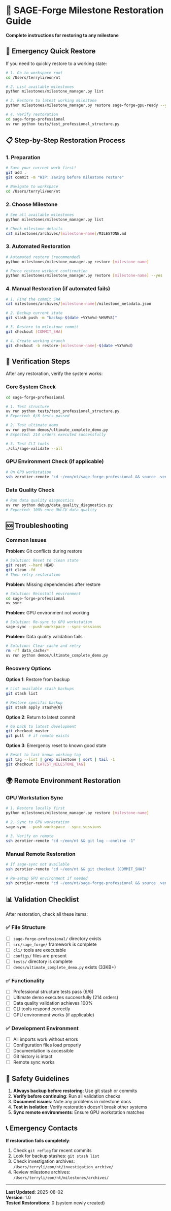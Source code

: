 # 🔄 SAGE-Forge Milestone Restoration Guide

**Complete instructions for restoring to any milestone**

## 🚨 Emergency Quick Restore

If you need to quickly restore to a working state:

```bash
# 1. Go to workspace root
cd /Users/terryli/eon/nt

# 2. List available milestones
python milestones/milestone_manager.py list

# 3. Restore to latest working milestone
python milestones/milestone_manager.py restore sage-forge-gpu-ready --yes

# 4. Verify restoration
cd sage-forge-professional
uv run python tests/test_professional_structure.py
```

## 📋 Step-by-Step Restoration Process

### 1. Preparation

```bash
# Save your current work first!
git add .
git commit -m "WIP: saving before milestone restore"

# Navigate to workspace
cd /Users/terryli/eon/nt
```

### 2. Choose Milestone

```bash
# See all available milestones
python milestones/milestone_manager.py list

# Check milestone details
cat milestones/archives/[milestone-name]/MILESTONE.md
```

### 3. Automated Restoration

```bash
# Automated restore (recommended)
python milestones/milestone_manager.py restore [milestone-name]

# Force restore without confirmation
python milestones/milestone_manager.py restore [milestone-name] --yes
```

### 4. Manual Restoration (if automated fails)

```bash
# 1. Find the commit SHA
cat milestones/archives/[milestone-name]/milestone_metadata.json

# 2. Backup current state
git stash push -m "backup-$(date +%Y%m%d-%H%M%S)"

# 3. Restore to milestone commit
git checkout [COMMIT_SHA]

# 4. Create working branch
git checkout -b restore-[milestone-name]-$(date +%Y%m%d)
```

## 🔧 Verification Steps

After any restoration, verify the system works:

### Core System Check

```bash
cd sage-forge-professional

# 1. Test structure
uv run python tests/test_professional_structure.py
# Expected: 6/6 tests passed

# 2. Test ultimate demo
uv run python demos/ultimate_complete_demo.py
# Expected: 214 orders executed successfully

# 3. Test CLI tools
./cli/sage-validate --all
```

### GPU Environment Check (if applicable)

```bash
# On GPU workstation
ssh zerotier-remote "cd ~/eon/nt/sage-forge-professional && source .venv-gpu/bin/activate && python3 -c 'import torch; print(f\"CUDA: {torch.cuda.is_available()}\")'"
```

### Data Quality Check

```bash
# Run data quality diagnostics
uv run python debug/data_quality_diagnostics.py
# Expected: 100% core OHLCV data quality
```

## 🆘 Troubleshooting

### Common Issues

**Problem**: Git conflicts during restore

```bash
# Solution: Reset to clean state
git reset --hard HEAD
git clean -fd
# Then retry restoration
```

**Problem**: Missing dependencies after restore

```bash
# Solution: Reinstall environment
cd sage-forge-professional
uv sync
```

**Problem**: GPU environment not working

```bash
# Solution: Re-sync to GPU workstation
sage-sync --push-workspace --sync-sessions
```

**Problem**: Data quality validation fails

```bash
# Solution: Clear cache and retry
rm -rf data_cache/*
uv run python demos/ultimate_complete_demo.py
```

### Recovery Options

**Option 1**: Restore from backup

```bash
# List available stash backups
git stash list

# Restore specific backup
git stash apply stash@{0}
```

**Option 2**: Return to latest commit

```bash
# Go back to latest development
git checkout master
git pull  # if remote exists
```

**Option 3**: Emergency reset to known good state

```bash
# Reset to last known working tag
git tag --list | grep milestone | sort | tail -1
git checkout [LATEST_MILESTONE_TAG]
```

## 🌍 Remote Environment Restoration

### GPU Workstation Sync

```bash
# 1. Restore locally first
python milestones/milestone_manager.py restore [milestone-name]

# 2. Sync to GPU workstation
sage-sync --push-workspace --sync-sessions

# 3. Verify on remote
ssh zerotier-remote "cd ~/eon/nt && git log --oneline -1"
```

### Manual Remote Restoration

```bash
# If sage-sync not available
ssh zerotier-remote "cd ~/eon/nt && git checkout [COMMIT_SHA]"

# Re-setup GPU environment if needed
ssh zerotier-remote "cd ~/eon/nt/sage-forge-professional && source .venv-gpu/bin/activate && pip install --index-url https://pypi.org/simple/ torch torchvision torchaudio --upgrade"
```

## 📊 Validation Checklist

After restoration, check all these items:

### ✅ File Structure

- [ ] `sage-forge-professional/` directory exists
- [ ] `src/sage_forge/` framework is complete
- [ ] `cli/` tools are executable
- [ ] `configs/` files are present
- [ ] `tests/` directory is complete
- [ ] `demos/ultimate_complete_demo.py` exists (33KB+)

### ✅ Functionality

- [ ] Professional structure tests pass (6/6)
- [ ] Ultimate demo executes successfully (214 orders)
- [ ] Data quality validation achieves 100%
- [ ] CLI tools respond correctly
- [ ] GPU environment works (if applicable)

### ✅ Development Environment

- [ ] All imports work without errors
- [ ] Configuration files load properly
- [ ] Documentation is accessible
- [ ] Git history is intact
- [ ] Remote sync works

## 🔐 Safety Guidelines

1. **Always backup before restoring**: Use git stash or commits
2. **Verify before continuing**: Run all validation checks
3. **Document issues**: Note any problems in milestone docs
4. **Test in isolation**: Verify restoration doesn't break other systems
5. **Sync remote environments**: Ensure GPU workstation matches

## 📞 Emergency Contacts

**If restoration fails completely**:

1. Check `git reflog` for recent commits
2. Look for backup stashes: `git stash list`
3. Check investigation archives: `/Users/terryli/eon/nt/investigation_archive/`
4. Review milestone archives: `/Users/terryli/eon/nt/milestones/archives/`

---

**Last Updated**: 2025-08-02  
**Version**: 1.0  
**Tested Restorations**: 0 (system newly created)
